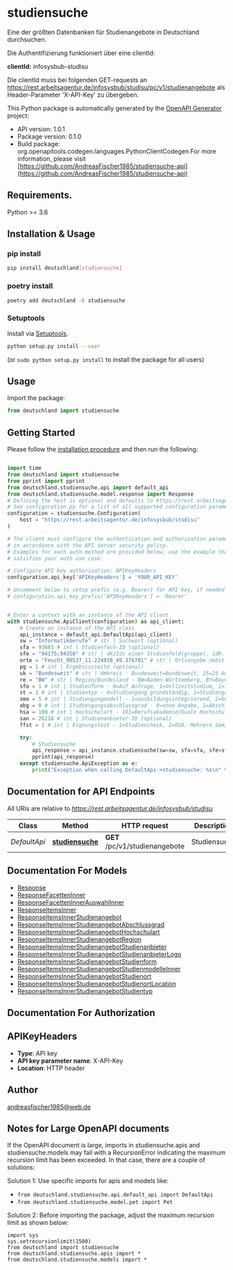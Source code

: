 # studiensuche
Eine der größten Datenbanken für Studienangebote in Deutschland durchsuchen. 

Die Authentifizierung funktioniert über eine clientId:

**clientId:** infosysbub-studisu

Die clientId muss bei folgenden GET-requests an https://rest.arbeitsagentur.de/infosysbub/studisu/pc/v1/studienangebote  als Header-Parameter 'X-API-Key' zu übergeben.


This Python package is automatically generated by the [OpenAPI Generator](https://openapi-generator.tech) project:

- API version: 1.0.1
- Package version: 0.1.0
- Build package: org.openapitools.codegen.languages.PythonClientCodegen
For more information, please visit [https://github.com/AndreasFischer1985/studiensuche-api](https://github.com/AndreasFischer1985/studiensuche-api)

## Requirements.

Python >= 3.6

## Installation & Usage
### pip install

```sh
pip install deutschland[studiensuche]
```

### poetry install

```sh
poetry add deutschland -E studiensuche
```

### Setuptools

Install via [Setuptools](http://pypi.python.org/pypi/setuptools).

```sh
python setup.py install --user
```
(or `sudo python setup.py install` to install the package for all users)

## Usage

Import the package:
```python
from deutschland import studiensuche
```

## Getting Started

Please follow the [installation procedure](#installation--usage) and then run the following:

```python

import time
from deutschland import studiensuche
from pprint import pprint
from deutschland.studiensuche.api import default_api
from deutschland.studiensuche.model.response import Response
# Defining the host is optional and defaults to https://rest.arbeitsagentur.de/infosysbub/studisu
# See configuration.py for a list of all supported configuration parameters.
configuration = studiensuche.Configuration(
    host = "https://rest.arbeitsagentur.de/infosysbub/studisu"
)

# The client must configure the authentication and authorization parameters
# in accordance with the API server security policy.
# Examples for each auth method are provided below, use the example that
# satisfies your auth use case.

# Configure API key authorization: APIKeyHeaders
configuration.api_key['APIKeyHeaders'] = 'YOUR_API_KEY'

# Uncomment below to setup prefix (e.g. Bearer) for API key, if needed
# configuration.api_key_prefix['APIKeyHeaders'] = 'Bearer'


# Enter a context with an instance of the API client
with studiensuche.ApiClient(configuration) as api_client:
    # Create an instance of the API class
    api_instance = default_api.DefaultApi(api_client)
    sw = "Informatikberufe" # str | Suchwort (optional)
    sfa = 93683 # int | Studienfach-ID (optional)
    sfe = "94175;94350" # str | dkzIds einer Studienfeld(gruppe), idR. zwei Semikolon-getrennte Werte je Studienfeld(gruppe). (optional)
    orte = "Feucht_90537_11.224918_49.376701" # str | Ortsangabe nebst Postleitzahl und Koordinaten (longitude und latitude) jeweils durch Unterstriche getrennt. (optional)
    pg = 1 # int | Ergebnissseite (optional)
    uk = "Bundesweit" # str | Umkreis - Bundesweit=Bundesweit, 25=25 km, 50=50 km, 100=100 km, 150=150 km, 200=200 km. (optional)
    re = "BW" # str | Region/Bundesland - BW=Baden-Württemberg, BY=Bayern, BE=Berlin, BB=Brandenburg, HB=Bremen, HH=Hamburg, HE=Hessen, MV=Mecklenburg-Vorpommern, NI=Niedersachsen, NW=Nordrhei-Westfalen, RP=Rheinland-Pfalz, SL=Saarland, SN=Sachsen, ST=Sachsen-Anhalt, SH=Schleswig-Holstein, TH=Thüringen, iA=Österreich. Mehrere Semikolon-getrennte Angaben möglich. (optional)
    sfo = 1 # int | Studienform - 0=Auf Anfrage, 1=Vollzeitstudium, 2=Teilzeitstudium, 3=Wochenendveranstaltung, 4=Fernstudium, 5=Selbststudium, 6=Blockstudium. Mehrere Semikolon-getrennte Angaben möglich. (optional)
    st = 1 # int | Studientyp - 0=Studiengang grundständig, 1=Studiengang weiterführend. (optional)
    smo = 5 # int | Studiengangmodell - 1=ausbildungsintegrierend, 2=berufsintegrierend, 3=berufsbegleitend, 4=praxisintegrierend, 5=Duales Studium allgemein. Mehrere Semikolon-getrennte Angaben möglich. (optional)
    abg = 0 # int | Studiengangsabschlussgrad - 0=ohne Angabe, 1=Abschlussprüfung, 2=Bachelor, 3=Diplom, 4=Diplom(FH), 10=Master, 12=Staatsexamen (optional)
    hsa = 108 # int | Hochschulart - 101=Berufsakademie/Duale Hochschule, 106=FH/FAW, 107=Kunst- und Musikhochschule, 108=Universität, 111=Verwaltungshochschule, 113=Private Hochschule. 114=Hochschule eigenen Typs. Mehrere Semikolon-getrennte Angaben möglich. (optional)
    san = 26218 # int | Studienanbieter-ID (optional)
    ffst = 1 # int | Eignungstest - 1=Studiencheck, 2=OSA. Mehrere Semikolon-getrennte Angaben möglich. (optional)

    try:
        # Studiensuche
        api_response = api_instance.studiensuche(sw=sw, sfa=sfa, sfe=sfe, orte=orte, pg=pg, uk=uk, re=re, sfo=sfo, st=st, smo=smo, abg=abg, hsa=hsa, san=san, ffst=ffst)
        pprint(api_response)
    except studiensuche.ApiException as e:
        print("Exception when calling DefaultApi->studiensuche: %s\n" % e)
```

## Documentation for API Endpoints

All URIs are relative to *https://rest.arbeitsagentur.de/infosysbub/studisu*

Class | Method | HTTP request | Description
------------ | ------------- | ------------- | -------------
*DefaultApi* | [**studiensuche**](docs/DefaultApi.md#studiensuche) | **GET** /pc/v1/studienangebote | Studiensuche


## Documentation For Models

 - [Response](docs/Response.md)
 - [ResponseFacettenInner](docs/ResponseFacettenInner.md)
 - [ResponseFacettenInnerAuswahlInner](docs/ResponseFacettenInnerAuswahlInner.md)
 - [ResponseItemsInner](docs/ResponseItemsInner.md)
 - [ResponseItemsInnerStudienangebot](docs/ResponseItemsInnerStudienangebot.md)
 - [ResponseItemsInnerStudienangebotAbschlussgrad](docs/ResponseItemsInnerStudienangebotAbschlussgrad.md)
 - [ResponseItemsInnerStudienangebotHochschulart](docs/ResponseItemsInnerStudienangebotHochschulart.md)
 - [ResponseItemsInnerStudienangebotRegion](docs/ResponseItemsInnerStudienangebotRegion.md)
 - [ResponseItemsInnerStudienangebotStudienanbieter](docs/ResponseItemsInnerStudienangebotStudienanbieter.md)
 - [ResponseItemsInnerStudienangebotStudienanbieterLogo](docs/ResponseItemsInnerStudienangebotStudienanbieterLogo.md)
 - [ResponseItemsInnerStudienangebotStudienform](docs/ResponseItemsInnerStudienangebotStudienform.md)
 - [ResponseItemsInnerStudienangebotStudienmodelleInner](docs/ResponseItemsInnerStudienangebotStudienmodelleInner.md)
 - [ResponseItemsInnerStudienangebotStudienort](docs/ResponseItemsInnerStudienangebotStudienort.md)
 - [ResponseItemsInnerStudienangebotStudienortLocation](docs/ResponseItemsInnerStudienangebotStudienortLocation.md)
 - [ResponseItemsInnerStudienangebotStudientyp](docs/ResponseItemsInnerStudienangebotStudientyp.md)


## Documentation For Authorization


## APIKeyHeaders

- **Type**: API key
- **API key parameter name**: X-API-Key
- **Location**: HTTP header


## Author

andreasfischer1985@web.de


## Notes for Large OpenAPI documents
If the OpenAPI document is large, imports in studiensuche.apis and studiensuche.models may fail with a
RecursionError indicating the maximum recursion limit has been exceeded. In that case, there are a couple of solutions:

Solution 1:
Use specific imports for apis and models like:
- `from deutschland.studiensuche.api.default_api import DefaultApi`
- `from deutschland.studiensuche.model.pet import Pet`

Solution 2:
Before importing the package, adjust the maximum recursion limit as shown below:
```
import sys
sys.setrecursionlimit(1500)
from deutschland import studiensuche
from deutschland.studiensuche.apis import *
from deutschland.studiensuche.models import *
```

